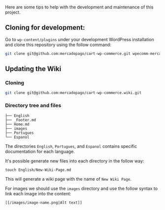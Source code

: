 Here are some tips to help with the development and maintenance of this project.

## Cloning for development:

Go to `wp-content/plugins` under your development WordPress installation and clone this repository using the follow command:

```bash
git clone git@github.com:mercadopago/cart-wp-commerce.git wpecomm-mercado-pago-module
```

## Updating the Wiki

### Cloning

```bash
git clone git@github.com:mercadopago/cart-wp-commerce.wiki.git
```

### Directory tree and files

```
├── English
├── _Footer.md
├── Home.md
├── images
├── Portugues
└── Espanol

```

The directories `English`, `Portugues`, and `Espanol` contains specific documentation for each language.

It's possible generate new files into each directory in the follow way:

```
touch English/New-Wiki-Page.md
```

This will generate a wiki page with the name of `New Wiki Page`.

For images we should use the `images` directory and use the follow syntax to link each image into the content:

```
[[/images/image-name.png|Alt text]]
```
